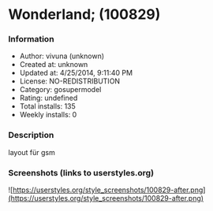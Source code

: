 # Wonderland; (100829)

### Information
- Author: vivuna (unknown)
- Created at: unknown
- Updated at: 4/25/2014, 9:11:40 PM
- License: NO-REDISTRIBUTION
- Category: gosupermodel
- Rating: undefined
- Total installs: 135
- Weekly installs: 0


### Description
layout für gsm


### Screenshots (links to userstyles.org)
![https://userstyles.org/style_screenshots/100829-after.png](https://userstyles.org/style_screenshots/100829-after.png)


